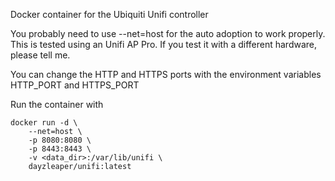 Docker container for the Ubiquiti Unifi controller

You probably need to use --net=host for the auto adoption to work properly.
This is tested using an Unifi AP Pro. If you test it with a different hardware,
please tell me.

You can change the HTTP and HTTPS ports with the environment variables
HTTP_PORT
and HTTPS_PORT

Run the container with
```
docker run -d \
	--net=host \
	-p 8080:8080 \
	-p 8443:8443 \
	-v <data_dir>:/var/lib/unifi \
	dayzleaper/unifi:latest
```
